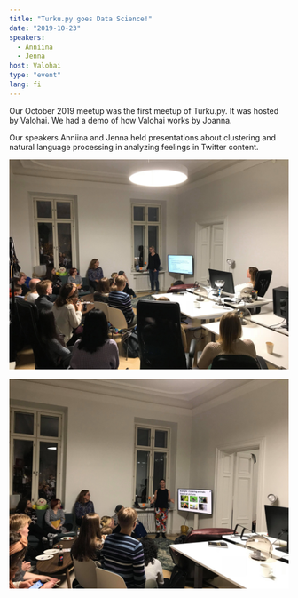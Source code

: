 ```yaml
---
title: "Turku.py goes Data Science!"
date: "2019-10-23"
speakers:
  - Anniina
  - Jenna
host: Valohai
type: "event"
lang: fi
---
```


Our October 2019 meetup was the first meetup of Turku.py. It was hosted by Valohai. We had a demo of how Valohai works by Joanna.

Our speakers Anniina and Jenna held presentations about clustering and natural language processing in analyzing feelings in Twitter content.

![Jenna talking about analyzing twitter content.](jenna.jpg)

![Anniina presenting about clustering.](anniina.jpg)
